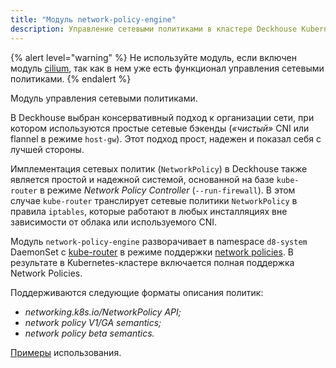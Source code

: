 ```yaml
---
title: "Модуль network-policy-engine"
description: Управление сетевыми политиками в кластере Deckhouse Kubernetes Platform.
---
```


{% alert level="warning" %}
Не используйте модуль, если включен модуль <a href="../cni-cilium/">cilium</a>, так как в нем уже есть функционал управления сетевыми политиками.
{% endalert %}

Модуль управления сетевыми политиками.

В Deckhouse выбран консервативный подход к организации сети, при котором используются простые сетевые бэкенды (*«чистый»* CNI или flannel в режиме `host-gw`). Этот подход прост, надежен и показал себя с лучшей стороны.

Имплементация сетевых политик (`NetworkPolicy`) в Deckhouse также является простой и надежной системой, основанной на базе `kube-router` в режиме *Network Policy Controller* (`--run-firewall`). В этом случае `kube-router` транслирует сетевые политики `NetworkPolicy` в правила `iptables`, которые работают в любых инсталляциях вне зависимости от облака или используемого CNI.

Модуль `network-policy-engine` разворачивает в namespace `d8-system` DaemonSet с [kube-router](https://github.com/cloudnativelabs/kube-router) в режиме поддержки [network policies](https://kubernetes.io/docs/concepts/services-networking/network-policies/). В результате в Kubernetes-кластере включается полная поддержка Network Policies.

Поддерживаются следующие форматы описания политик:

- *networking.k8s.io/NetworkPolicy API;*
- *network policy V1/GA semantics;*
- *network policy beta semantics.*

[Примеры](https://github.com/ahmetb/kubernetes-network-policy-recipes) использования.
